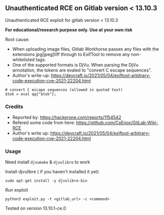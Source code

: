 ## Unauthenticated RCE on Gitlab version < 13.10.3

Unauthenticated RCE exploit for gitlab version < 13.10.3

**For educational/research purpose only. Use at your own risk**


Root cause:
- When uploading image files, Gitlab Workhorse passes any files with the extensions jpg|jpeg|tiff through to ExifTool to remove any non-whitelisted tags.
- One of the supported formats is DjVu. When parsing the DjVu annotation, the tokens are evaled to "convert C escape sequences".
- Author's write-up: https://devcraft.io/2021/05/04/exiftool-arbitrary-code-execution-cve-2021-22204.html

```
# convert C escape sequences (allowed in quoted text)
$tok = eval qq{"$tok"};
```
### Credits
- Reported by: https://hackerone.com/reports/1154542
- Refered some code from here: https://github.com/CsEnox/GitLab-Wiki-RCE
- Author's write up: https://devcraft.io/2021/05/04/exiftool-arbitrary-code-execution-cve-2021-22204.html

### Usage

Need install `djvumake` & `djvulibre` to work 

Install djvulibre ( if you haven't installed it yet)
```
sudo apt-get install -y djvulibre-bin
```

Run exploit

```
python3 exploit.py -t <gitlab_url> -c <command>
```


Tested on version 13.10.1-ce.0
